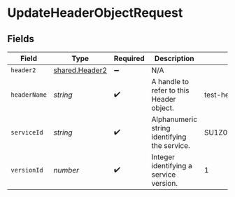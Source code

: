 # UpdateHeaderObjectRequest


## Fields

| Field                                            | Type                                             | Required                                         | Description                                      | Example                                          |
| ------------------------------------------------ | ------------------------------------------------ | ------------------------------------------------ | ------------------------------------------------ | ------------------------------------------------ |
| `header2`                                        | [shared.Header2](../../models/shared/header2.md) | :heavy_minus_sign:                               | N/A                                              |                                                  |
| `headerName`                                     | *string*                                         | :heavy_check_mark:                               | A handle to refer to this Header object.         | test-header                                      |
| `serviceId`                                      | *string*                                         | :heavy_check_mark:                               | Alphanumeric string identifying the service.     | SU1Z0isxPaozGVKXdv0eY                            |
| `versionId`                                      | *number*                                         | :heavy_check_mark:                               | Integer identifying a service version.           | 1                                                |